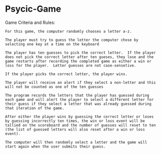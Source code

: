 # Psycic-Game
Game Criteria and Rules:

    For this game, the computer randomly chooses a letter a-z.
    
    The player must try to guess the letter the computer chose by selecting one key at a time on the keyboard
    
    The player has ten guesses to pick the correct letter.  If the player does not pick the correct letter after ten gueses, they lose and the game restarts after recording the completed game as either a win or loss for the player.  Letter guesses are not case-sensetive.
    
    If the player picks the correct letter, the player wins.
    
    The player will receive an alert if they select a non-letter and this will not be counted as one of the ten guesses
    
    The program records the letters that the player has guessed during each game and will alert the player to select a different letter for their guess if they select a letter that was already guessed during that iteration of the game.
    
    After either the player wins by guessing the correct letter or loses by guessing incorrectly ten times, the win or loss event will be tallied on the scoreboard and the number of guesses will reset to ten (the list of guessed letters will also reset after a win or loss event).  
    
    The computer will then randomly select a letter and the game will start again when the user submits their guess.
